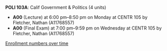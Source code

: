 **POLI 103A**: Calif Government & Politics (4 units)

- **A00** (Lecture) at 6:00 pm–8:50 pm on Monday at CENTR 105 by Fletcher, Nathan (A11768557)
- **A00** (Final Exam) at 7:00 pm–9:59 pm on Wednesday at CENTR 105 by Fletcher, Nathan (A11768557)

[Enrollment numbers over time](./POLI103A.tsv)
